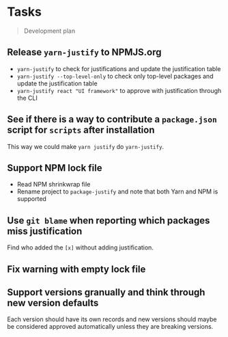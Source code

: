 # Tasks

> Development plan

## Release `yarn-justify` to NPMJS.org

- `yarn-justify` to check for justifications and update the justification table
- `yarn-justify --top-level-only` to check only top-level packages and update the justification table
- `yarn-justify react "UI framework"` to approve with justification through the CLI

## See if there is a way to contribute a `package.json` script for `scripts` after installation

This way we could make `yarn justify` do `yarn-justify`.

## Support NPM lock file

- Read NPM shrinkwrap file
- Rename project to `package-justify` and note that both Yarn and NPM is supported

## Use `git blame` when reporting which packages miss justification

Find who added the `[x]` without adding justification.

## Fix warning with empty lock file

## Support versions granually and think through new version defaults

Each version should have its own records and new versions should maybe be considered
approved automatically unless they are breaking versions.

